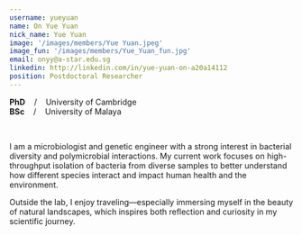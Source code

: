 ```yaml
---
username: yueyuan
name: On Yue Yuan
nick_name: Yue Yuan
image: '/images/members/Yue Yuan.jpeg'
image_fun: '/images/members/Yue_Yuan_fun.jpg'
email: onyy@a-star.edu.sg
linkedin: http://linkedin.com/in/yue-yuan-on-a20a14112
position: Postdoctoral Researcher
---
```



**PhD** &nbsp;&nbsp; / &nbsp;&nbsp; University of Cambridge<br>
**BSc** &nbsp;&nbsp; / &nbsp;&nbsp; University of Malaya

<br/>

I am a microbiologist and genetic engineer with a strong interest in bacterial diversity and polymicrobial interactions. My current work focuses on high-throughput isolation of bacteria from diverse samples to better understand how different species interact and impact human health and the environment.  

Outside the lab, I enjoy traveling—especially immersing myself in the beauty of natural landscapes, which inspires both reflection and curiosity in my scientific journey.